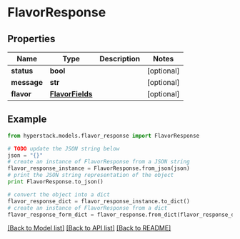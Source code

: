 # FlavorResponse


## Properties

Name | Type | Description | Notes
------------ | ------------- | ------------- | -------------
**status** | **bool** |  | [optional] 
**message** | **str** |  | [optional] 
**flavor** | [**FlavorFields**](FlavorFields.md) |  | [optional] 

## Example

```python
from hyperstack.models.flavor_response import FlavorResponse

# TODO update the JSON string below
json = "{}"
# create an instance of FlavorResponse from a JSON string
flavor_response_instance = FlavorResponse.from_json(json)
# print the JSON string representation of the object
print FlavorResponse.to_json()

# convert the object into a dict
flavor_response_dict = flavor_response_instance.to_dict()
# create an instance of FlavorResponse from a dict
flavor_response_form_dict = flavor_response.from_dict(flavor_response_dict)
```
[[Back to Model list]](../README.md#documentation-for-models) [[Back to API list]](../README.md#documentation-for-api-endpoints) [[Back to README]](../README.md)


